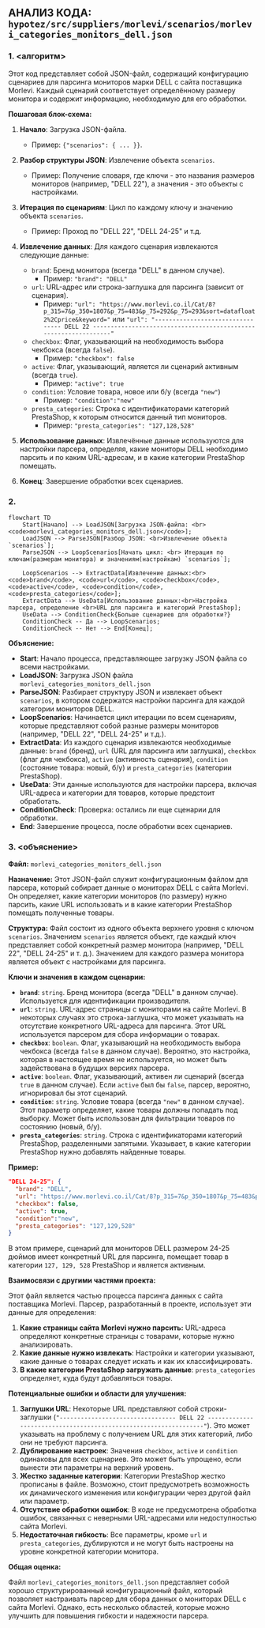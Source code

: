 ## АНАЛИЗ КОДА: `hypotez/src/suppliers/morlevi/scenarios/morlevi_categories_monitors_dell.json`

### 1. <алгоритм>

Этот код представляет собой JSON-файл, содержащий конфигурацию сценариев для парсинга мониторов марки DELL с сайта поставщика Morlevi.
Каждый сценарий соответствует определённому размеру монитора и содержит информацию, необходимую для его обработки.

**Пошаговая блок-схема:**

1.  **Начало**: Загрузка JSON-файла.
    *   Пример: `{"scenarios": { ... }}`.

2.  **Разбор структуры JSON**: Извлечение объекта `scenarios`.
    *   Пример: Получение словаря, где ключи - это названия размеров мониторов (например, "DELL 22"), а значения - это объекты с настройками.

3.  **Итерация по сценариям**: Цикл по каждому ключу и значению объекта `scenarios`.
    *   Пример: Проход по "DELL 22", "DELL 24-25" и т.д.

4.  **Извлечение данных**: Для каждого сценария извлекаются следующие данные:
    *   `brand`: Бренд монитора (всегда "DELL" в данном случае).
        *   Пример: `"brand": "DELL"`
    *   `url`: URL-адрес или строка-заглушка для парсинга (зависит от сценария).
        *   Пример: `"url": "https://www.morlevi.co.il/Cat/8?p_315=7&p_350=1807&p_75=483&p_75=292&p_75=293&sort=datafloat2%2Cprice&keyword="` или `"url": "--------------------------------- DELL 22 -----------------------------------------------------------------"`
    *   `checkbox`: Флаг, указывающий на необходимость выбора чекбокса (всегда `false`).
        *   Пример: `"checkbox": false`
    *   `active`: Флаг, указывающий, является ли сценарий активным (всегда `true`).
        *   Пример: `"active": true`
    *  `condition`: Условие товара, новое или б/у (всегда `"new"`)
        *   Пример: `"condition":"new"`
    *   `presta_categories`: Строка с идентификаторами категорий PrestaShop, к которым относится данный тип мониторов.
        *   Пример: `"presta_categories": "127,128,528"`

5.  **Использование данных**: Извлечённые данные используются для настройки парсера, определяя, какие мониторы DELL необходимо парсить и по каким URL-адресам, и в какие категории PrestaShop помещать.

6.  **Конец**: Завершение обработки всех сценариев.

### 2. <mermaid>

```mermaid
flowchart TD
    Start[Начало] --> LoadJSON[Загрузка JSON-файла: <br><code>morlevi_categories_monitors_dell.json</code>];
    LoadJSON --> ParseJSON[Разбор JSON: <br>Извлечение объекта `scenarios`];
    ParseJSON --> LoopScenarios[Начать цикл: <br> Итерация по ключам(размерам монитора) и значениям(настройкам) `scenarios`];

    LoopScenarios --> ExtractData[Извлечение данных:<br><code>brand</code>, <code>url</code>, <code>checkbox</code>, <code>active</code>, <code>condition</code>, <code>presta_categories</code>];
    ExtractData --> UseData[Использование данных:<br>Настройка парсера, определение <br>URL для парсинга и категорий PrestaShop];
    UseData --> ConditionCheck{Больше сценариев для обработки?}
    ConditionCheck -- Да --> LoopScenarios;
    ConditionCheck -- Нет --> End[Конец];
```

**Объяснение:**

*   **Start**: Начало процесса, представляющее загрузку JSON файла со всеми настройками.
*   **LoadJSON**:  Загрузка JSON файла `morlevi_categories_monitors_dell.json`
*   **ParseJSON**: Разбирает структуру JSON и извлекает объект `scenarios`, в котором содержатся настройки парсинга для каждой категории мониторов DELL.
*   **LoopScenarios**: Начинается цикл итерации по всем сценариям, которые представляют собой разные размеры мониторов (например, "DELL 22", "DELL 24-25" и т.д.).
*   **ExtractData**: Из каждого сценария извлекаются необходимые данные: `brand` (бренд), `url` (URL для парсинга или заглушка), `checkbox` (флаг для чекбокса), `active` (активность сценария), `condition` (состояние товара: новый, б/у) и `presta_categories` (категории PrestaShop).
*   **UseData**: Эти данные используются для настройки парсера, включая URL-адреса и категории для товаров, которые предстоит обработать.
*    **ConditionCheck**: Проверка: остались ли еще сценарии для обработки.
*   **End**: Завершение процесса, после обработки всех сценариев.

### 3. <объяснение>

**Файл:** `morlevi_categories_monitors_dell.json`

**Назначение:** Этот JSON-файл служит конфигурационным файлом для парсера, который собирает данные о мониторах DELL с сайта Morlevi. Он определяет, какие категории мониторов (по размеру) нужно парсить, какие URL использовать и в какие категории PrestaShop помещать полученные товары.

**Структура:**
Файл состоит из одного объекта верхнего уровня с ключом `scenarios`. Значением `scenarios` является объект, где каждый ключ представляет собой конкретный размер монитора (например, "DELL 22", "DELL 24-25" и т. д.). Значением для каждого размера монитора является объект с настройками для парсинга.

**Ключи и значения в каждом сценарии:**

*   **`brand`**: `string`. Бренд монитора (всегда "DELL" в данном случае). Используется для идентификации производителя.
*   **`url`**: `string`. URL-адрес страницы с мониторами на сайте Morlevi. В некоторых случаях это строка-заглушка, что может указывать на отсутствие конкретного URL-адреса для парсинга. Этот URL используется парсером для сбора информации о товарах.
*   **`checkbox`**: `boolean`. Флаг, указывающий на необходимость выбора чекбокса (всегда `false` в данном случае). Вероятно, это настройка, которая в настоящее время не используется, но может быть задействована в будущих версиях парсера.
*   **`active`**: `boolean`. Флаг, указывающий, активен ли сценарий (всегда `true` в данном случае). Если `active` был бы `false`, парсер, вероятно, игнорировал бы этот сценарий.
*   **`condition`**: `string`. Условие товара (всегда `"new"` в данном случае). Этот параметр определяет, какие товары должны попадать под выборку. Может быть использован для фильтрации товаров по состоянию (новый, б/у).
*   **`presta_categories`**: `string`. Строка с идентификаторами категорий PrestaShop, разделенными запятыми. Указывает, в какие категории PrestaShop нужно добавлять найденные товары.

**Пример:**

```json
"DELL 24-25": {
  "brand": "DELL",
  "url": "https://www.morlevi.co.il/Cat/8?p_315=7&p_350=1807&p_75=483&p_75=292&p_75=293&sort=datafloat2%2Cprice&keyword=",
  "checkbox": false,
  "active": true,
  "condition":"new",
  "presta_categories": "127,129,528"
}
```

В этом примере, сценарий для мониторов DELL размером 24-25 дюймов имеет конкретный URL для парсинга, помещает товар в категории `127, 129, 528` PrestaShop и  является активным.

**Взаимосвязи с другими частями проекта:**

Этот файл является частью процесса парсинга данных с сайта поставщика Morlevi. Парсер, разработанный в проекте, использует эти данные для определения:

1.  **Какие страницы сайта Morlevi нужно парсить:** URL-адреса определяют конкретные страницы с товарами, которые нужно анализировать.
2.  **Какие данные нужно извлекать**: Настройки и категории указывают, какие данные о товарах следует искать и как их классифицировать.
3.  **В какие категории PrestaShop загружать данные**: `presta_categories` определяет, куда будут добавляться товары.

**Потенциальные ошибки и области для улучшения:**

1.  **Заглушки URL**: Некоторые URL представляют собой строки-заглушки (`"--------------------------------- DELL 22 -----------------------------------------------------------------"`). Это может указывать на проблему с получением URL для этих категорий, либо они не требуют парсинга.
2.  **Дублирование настроек**: Значения `checkbox`, `active` и `condition` одинаковы для всех сценариев. Это может быть упрощено, если вынести эти параметры на верхний уровень.
3.  **Жестко заданные категории**: Категории PrestaShop жестко прописаны в файле. Возможно, стоит предусмотреть возможность их динамического изменения или конфигурации через другой файл или параметр.
4.  **Отсутствие обработки ошибок**: В коде не предусмотрена обработка ошибок, связанных с неверными URL-адресами или недоступностью сайта Morlevi.
5. **Недостаточная гибкость**: Все параметры, кроме `url` и `presta_categories`, дублируются и не могут быть настроены на уровне конкретной категории монитора.

**Общая оценка:**

Файл `morlevi_categories_monitors_dell.json` представляет собой хорошо структурированный конфигурационный файл, который позволяет настраивать парсер для сбора данных о мониторах DELL с сайта Morlevi. Однако, есть несколько областей, которые можно улучшить для повышения гибкости и надежности парсера.